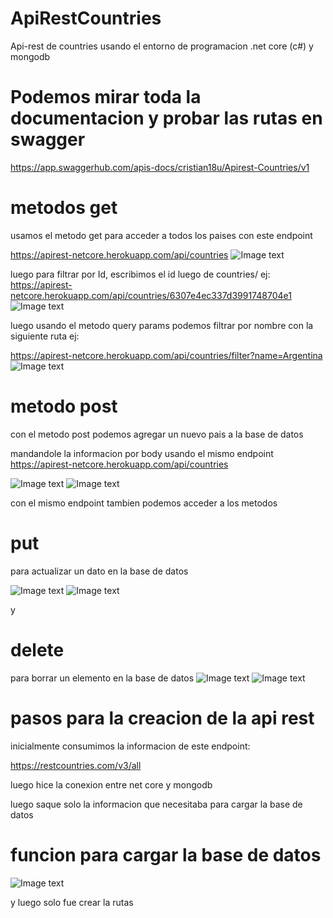 # ApiRestCountries

Api-rest de countries usando el entorno de programacion .net core (c#) y mongodb

# Podemos mirar toda la documentacion y probar las rutas en swagger
https://app.swaggerhub.com/apis-docs/cristian18u/Apirest-Countries/v1

# metodos get

usamos el metodo get para acceder a todos los paises con este endpoint

https://apirest-netcore.herokuapp.com/api/countries
![Image text](https://res.cloudinary.com/cristian18u/image/upload/v1661463219/cris/hfxrmmiefuvyi8hlfcvl.png)

luego para filtrar por Id, escribimos el id luego de countries/ ej:
https://apirest-netcore.herokuapp.com/api/countries/6307e4ec337d3991748704e1
![Image text](https://res.cloudinary.com/cristian18u/image/upload/v1661463219/cris/dao7pszoi5pswjmla29w.png)

luego usando el metodo query params podemos filtrar por nombre con la siguiente ruta ej:

https://apirest-netcore.herokuapp.com/api/countries/filter?name=Argentina
![Image text](https://res.cloudinary.com/cristian18u/image/upload/v1661463219/cris/bdaqzb4y81pybcd5bixj.png)

# metodo post

con el metodo post podemos agregar un nuevo pais a la base de datos

mandandole la informacion por body usando el mismo endpoint
https://apirest-netcore.herokuapp.com/api/countries

![Image text](https://res.cloudinary.com/cristian18u/image/upload/v1661463219/cris/kwt9lkeco1vajkma9etp.png)
![Image text](https://res.cloudinary.com/cristian18u/image/upload/v1661463219/cris/vlxopw5vhoe7sp4beekg.png)

con el mismo endpoint tambien podemos acceder a los metodos

# put

para actualizar un dato en la base de datos

![Image text](https://res.cloudinary.com/cristian18u/image/upload/v1661463219/cris/nnlmvmi8x7d9dgerhgkj.png)
![Image text](https://res.cloudinary.com/cristian18u/image/upload/v1661463220/cris/rob8lxen88ujlx0cpgqv.png)

y

# delete

para borrar un elemento en la base de datos
![Image text](https://res.cloudinary.com/cristian18u/image/upload/v1661463220/cris/mqv2hgjzi8qboqjcxqxh.png)
![Image text](https://res.cloudinary.com/cristian18u/image/upload/v1661463220/cris/panjhh50aahexnb7zjaz.png)

# pasos para la creacion de la api rest

inicialmente consumimos la informacion de este endpoint:

https://restcountries.com/v3/all

luego hice la conexion entre net core y mongodb

luego saque solo la informacion que necesitaba para cargar la base de datos

# funcion para cargar la base de datos

![Image text](https://res.cloudinary.com/cristian18u/image/upload/v1661464031/cris/sfu5eh2t5qfc0qfficeo.png)

y luego solo fue crear la rutas
